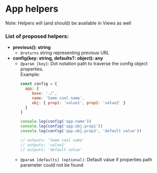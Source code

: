 # App helpers

Note: Helpers will (and should) be available in Views as well

### List of proposed helpers:
- **previous(): string**
    - `@returns` string representing previous URL
- **config(key: string, defaults?: object): any**
    - `@param [key]`: Dot notation path to traverse the config object properties.<br>
        Example: 
        ```javascript
        const config = {
          app: {
             base: './',
             name: 'Some cool name',
             obj: { prop1: 'value1', prop2: 'value2' }
          }
        }

        console.log(config('app.name'))
        console.log(config('app.obj.prop1'))
        console.log(config('app.obj.prop3', 'default value'))
        
        // outputs: 'Some cool name'
        // outputs: 'value1'
        // outputs: 'default value'
        ```
    - `@param [defaults] (optional)`: Default value if properties path parameter could not be found
